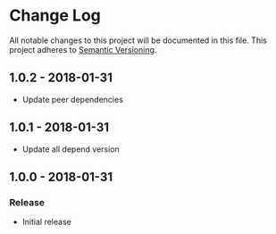# Change Log
All notable changes to this project will be documented in this file.
This project adheres to [Semantic Versioning](http://semver.org/).

## 1.0.2 - 2018-01-31
 - Update peer dependencies

## 1.0.1 - 2018-01-31
- Update all depend version

## 1.0.0 - 2018-01-31
### Release
- Initial release
